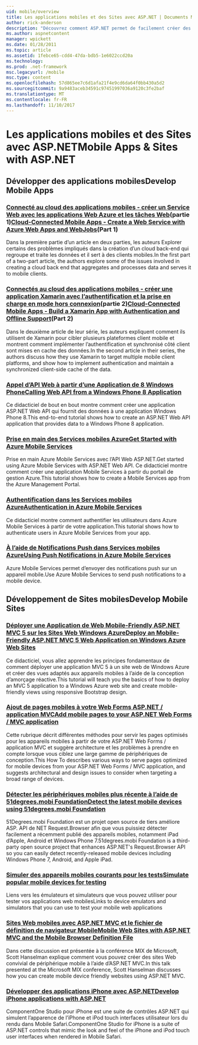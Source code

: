 ```yaml
---
uid: mobile/overview
title: Les applications mobiles et des Sites avec ASP.NET | Documents Microsoft
author: rick-anderson
description: "Découvrez comment ASP.NET permet de facilement créer des applications Web mobiles"
ms.author: aspnetcontent
manager: wpickett
ms.date: 01/28/2011
ms.topic: article
ms.assetid: 1febce65-cdd4-47da-bdb5-1e6022ccd20a
ms.technology: 
ms.prod: .net-framework
msc.legacyurl: /mobile
msc.type: content
ms.openlocfilehash: 57d865ee7c6d1afa21f4e9cd6da64f0bb430a5d2
ms.sourcegitcommit: 9a9483aceb34591c97451997036a9120c3fe2baf
ms.translationtype: MT
ms.contentlocale: fr-FR
ms.lasthandoff: 11/10/2017
---
```

<a name="mobile-apps--sites-with-aspnet"></a><span data-ttu-id="483d1-103">Les applications mobiles et des Sites avec ASP.NET</span><span class="sxs-lookup"><span data-stu-id="483d1-103">Mobile Apps & Sites with ASP.NET</span></span>
====================
## <a name="develop-mobile-apps"></a><span data-ttu-id="483d1-104">Développer des applications mobiles</span><span class="sxs-lookup"><span data-stu-id="483d1-104">Develop Mobile Apps</span></span>


### <a name="cloud-connected-mobile-apps---create-a-web-service-with-azure-web-apps-and-webjobshttpsmsdnmicrosoftcommagazinemt185572part-1"></a><span data-ttu-id="483d1-105">[Connecté au cloud des applications mobiles - créer un Service Web avec les applications Web Azure et les tâches Web](https://msdn.microsoft.com/magazine/mt185572)(partie 1)</span><span class="sxs-lookup"><span data-stu-id="483d1-105">[Cloud-Connected Mobile Apps - Create a Web Service with Azure Web Apps and WebJobs](https://msdn.microsoft.com/magazine/mt185572)(Part 1)</span></span>

<span data-ttu-id="483d1-106">Dans la première partie d’un article en deux parties, les auteurs Explorer certains des problèmes impliqués dans la création d’un cloud back-end qui regroupe et traite les données et il sert à des clients mobiles.</span><span class="sxs-lookup"><span data-stu-id="483d1-106">In the first part of a two-part article, the authors explore some of the issues involved in creating a cloud back end that aggregates and processes data and serves it to mobile clients.</span></span>


### <a name="cloud-connected-mobile-apps---build-a-xamarin-app-with-authentication-and-offline-supporthttpsmsdnmicrosoftcommagazinemt422581aspxpart-2"></a><span data-ttu-id="483d1-107">[Connectés au cloud des applications mobiles - créer une application Xamarin avec l’authentification et la prise en charge en mode hors connexion](https://msdn.microsoft.com/magazine/mt422581.aspx)(partie 2)</span><span class="sxs-lookup"><span data-stu-id="483d1-107">[Cloud-Connected Mobile Apps - Build a Xamarin App with Authentication and Offline Support](https://msdn.microsoft.com/magazine/mt422581.aspx)(Part 2)</span></span>

<span data-ttu-id="483d1-108">Dans le deuxième article de leur série, les auteurs expliquent comment ils utilisent de Xamarin pour cibler plusieurs plateformes client mobile et montrent comment implémenter l’authentification et synchronisé côté client sont mises en cache des données.</span><span class="sxs-lookup"><span data-stu-id="483d1-108">In the second article in their series, the authors discuss how they use Xamarin to target multiple mobile client platforms, and show how to implement authentication and maintain a synchronized client-side cache of the data.</span></span>


### <a name="calling-web-api-from-a-windows-phone-8-applicationweb-apioverviewmobile-clientscalling-web-api-from-a-windows-phone-8-applicationmd"></a>[<span data-ttu-id="483d1-109">Appel d’API Web à partir d’une Application de 8 Windows Phone</span><span class="sxs-lookup"><span data-stu-id="483d1-109">Calling Web API from a Windows Phone 8 Application</span></span>](../web-api/overview/mobile-clients/calling-web-api-from-a-windows-phone-8-application.md)

<span data-ttu-id="483d1-110">Ce didacticiel de bout en bout montre comment créer une application ASP.NET Web API qui fournit des données à une application Windows Phone 8.</span><span class="sxs-lookup"><span data-stu-id="483d1-110">This end-to-end tutorial shows how to create an ASP.NET Web API application that provides data to a Windows Phone 8 application.</span></span>


### <a name="get-started-with-azure-mobile-serviceshttpsazuremicrosoftcomen-usdocumentationarticlesmobile-services-dotnet-backend-windows-store-dotnet-get-startedwtmcidzumoaspnet"></a>[<span data-ttu-id="483d1-111">Prise en main des Services mobiles Azure</span><span class="sxs-lookup"><span data-stu-id="483d1-111">Get Started with Azure Mobile Services</span></span>](https://azure.microsoft.com/en-us/documentation/articles/mobile-services-dotnet-backend-windows-store-dotnet-get-started?WT.mc_id=zumo_aspnet)

<span data-ttu-id="483d1-112">Prise en main Azure Mobile Services avec l’API Web ASP.NET.</span><span class="sxs-lookup"><span data-stu-id="483d1-112">Get started using Azure Mobile Services with ASP.NET Web API.</span></span> <span data-ttu-id="483d1-113">Ce didacticiel montre comment créer une application Mobile Services à partir du portail de gestion Azure.</span><span class="sxs-lookup"><span data-stu-id="483d1-113">This tutorial shows how to create a Mobile Services app from the Azure Management Portal.</span></span>


### <a name="authentication-in-azure-mobile-serviceshttpsazuremicrosoftcomen-usdocumentationarticlesmobile-services-dotnet-backend-windows-store-dotnet-get-started-userswtmcidzumoaspnet"></a>[<span data-ttu-id="483d1-114">Authentification dans les Services mobiles Azure</span><span class="sxs-lookup"><span data-stu-id="483d1-114">Authentication in Azure Mobile Services</span></span>](https://azure.microsoft.com/en-us/documentation/articles/mobile-services-dotnet-backend-windows-store-dotnet-get-started-users/?WT.mc_id=zumo_aspnet)

<span data-ttu-id="483d1-115">Ce didacticiel montre comment authentifier les utilisateurs dans Azure Mobile Services à partir de votre application.</span><span class="sxs-lookup"><span data-stu-id="483d1-115">This tutorial shows how to authenticate users in Azure Mobile Services from your app.</span></span>


### <a name="using-push-notifications-in-azure-mobile-serviceshttpsazuremicrosoftcomen-usdocumentationarticlesmobile-services-dotnet-backend-windows-store-dotnet-get-started-pushwtmcidzumoaspnet"></a>[<span data-ttu-id="483d1-116">À l’aide de Notifications Push dans Services mobiles Azure</span><span class="sxs-lookup"><span data-stu-id="483d1-116">Using Push Notifications in Azure Mobile Services</span></span>](https://azure.microsoft.com/en-us/documentation/articles/mobile-services-dotnet-backend-windows-store-dotnet-get-started-push/?WT.mc_id=zumo_aspnet)

<span data-ttu-id="483d1-117">Azure Mobile Services permet d’envoyer des notifications push sur un appareil mobile.</span><span class="sxs-lookup"><span data-stu-id="483d1-117">Use Azure Mobile Services to send push notifications to a mobile device.</span></span>


## <a name="develop-mobile-sites"></a><span data-ttu-id="483d1-118">Développement de Sites mobiles</span><span class="sxs-lookup"><span data-stu-id="483d1-118">Develop Mobile Sites</span></span>


### <a name="deploy-an-mobile-friendly-aspnet-mvc-5-web-application-on-windows-azure-web-siteshttpsdocsmicrosoftcomazureapp-service-webweb-sites-dotnet-deploy-aspnet-mvc-mobile-app"></a>[<span data-ttu-id="483d1-119">Déployer une Application de Web Mobile-Friendly ASP.NET MVC 5 sur les Sites Web Windows Azure</span><span class="sxs-lookup"><span data-stu-id="483d1-119">Deploy an Mobile-Friendly ASP.NET MVC 5 Web Application on Windows Azure Web Sites</span></span>](https://docs.microsoft.com/azure/app-service-web/web-sites-dotnet-deploy-aspnet-mvc-mobile-app)

<span data-ttu-id="483d1-120">Ce didacticiel, vous allez apprendre les principes fondamentaux de comment déployer une application MVC 5 à un site web de Windows Azure et créer des vues adaptés aux appareils mobiles à l’aide de la conception d’amorçage réactive.</span><span class="sxs-lookup"><span data-stu-id="483d1-120">This tutorial will teach you the basics of how to deploy an MVC 5 application to a Windows Azure web site and create mobile-friendly views using responsive Bootstrap design.</span></span>


### <a name="add-mobile-pages-to-your-aspnet-web-forms--mvc-applicationwhitepapersadd-mobile-pages-to-your-aspnet-web-forms-mvc-applicationmd"></a>[<span data-ttu-id="483d1-121">Ajout de pages mobiles à votre Web Forms ASP.NET / application MVC</span><span class="sxs-lookup"><span data-stu-id="483d1-121">Add mobile pages to your ASP.NET Web Forms / MVC application</span></span>](../whitepapers/add-mobile-pages-to-your-aspnet-web-forms-mvc-application.md)

<span data-ttu-id="483d1-122">Cette rubrique décrit différentes méthodes pour servir les pages optimisés pour les appareils mobiles à partir de votre ASP.NET Web Forms / application MVC et suggère architecture et les problèmes à prendre en compte lorsque vous ciblez une large gamme de périphériques de conception.</span><span class="sxs-lookup"><span data-stu-id="483d1-122">This How To describes various ways to serve pages optimized for mobile devices from your ASP.NET Web Forms / MVC application, and suggests architectural and design issues to consider when targeting a broad range of devices.</span></span>


### <a name="detect-the-latest-mobile-devices-using-51degreesmobi-foundationhttpsgithubcom51degreesdotnet-device-detection"></a>[<span data-ttu-id="483d1-123">Détecter les périphériques mobiles plus récente à l’aide de 51degrees.mobi Foundation</span><span class="sxs-lookup"><span data-stu-id="483d1-123">Detect the latest mobile devices using 51degrees.mobi Foundation</span></span>](https://github.com/51Degrees/dotNET-Device-Detection)

<span data-ttu-id="483d1-124">51Degrees.mobi Foundation est un projet open source de tiers améliore ASP. API de NET Request.Browser afin que vous puissiez détecter facilement a récemment publié des appareils mobiles, notamment iPad d’Apple, Android et Windows Phone 7.</span><span class="sxs-lookup"><span data-stu-id="483d1-124">51degrees.mobi Foundation is a third-party open source project that enhances ASP.NET's Request.Browser API so you can easily detect recently-released mobile devices including Windows Phone 7, Android, and Apple iPad.</span></span>


### <a name="simulate-popular-mobile-devices-for-testingdevice-simulatorsmd"></a>[<span data-ttu-id="483d1-125">Simuler des appareils mobiles courants pour les tests</span><span class="sxs-lookup"><span data-stu-id="483d1-125">Simulate popular mobile devices for testing</span></span>](device-simulators.md)

<span data-ttu-id="483d1-126">Liens vers les émulateurs et simulateurs que vous pouvez utiliser pour tester vos applications web mobiles</span><span class="sxs-lookup"><span data-stu-id="483d1-126">Links to device emulators and simulators that you can use to test your mobile web applications</span></span>


### <a name="mobile-web-sites-with-aspnet-mvc-and-the-mobile-browser-definition-filehttpwwwhanselmancomblogmixmobilewebsiteswithaspnetmvcandthemobilebrowserdefinitionfileaspx"></a>[<span data-ttu-id="483d1-127">Sites Web mobiles avec ASP.NET MVC et le fichier de définition de navigateur Mobile</span><span class="sxs-lookup"><span data-stu-id="483d1-127">Mobile Web Sites with ASP.NET MVC and the Mobile Browser Definition File</span></span>](http://www.hanselman.com/blog/MixMobileWebSitesWithASPNETMVCAndTheMobileBrowserDefinitionFile.aspx)

<span data-ttu-id="483d1-128">Dans cette discussion est présentée à la conférence MIX de Microsoft, Scott Hanselman explique comment vous pouvez créer des sites Web convivial de périphérique mobile à l’aide d’ASP.NET MVC.</span><span class="sxs-lookup"><span data-stu-id="483d1-128">In this talk presented at the Microsoft MIX conference, Scott Hanselman discusses how you can create mobile device friendly websites using ASP.NET MVC.</span></span>


### <a name="develop-iphone-applications-with-aspnethttplabscomponentonecomiphone"></a>[<span data-ttu-id="483d1-129">Développer des applications iPhone avec ASP.NET</span><span class="sxs-lookup"><span data-stu-id="483d1-129">Develop iPhone applications with ASP.NET</span></span>](http://labs.componentone.com/iPhone/)

<span data-ttu-id="483d1-130">ComponentOne Studio pour iPhone est une suite de contrôles ASP.NET qui simulent l’apparence de l’iPhone et iPod touch interfaces utilisateur lors du rendu dans Mobile Safari.</span><span class="sxs-lookup"><span data-stu-id="483d1-130">ComponentOne Studio for iPhone is a suite of ASP.NET controls that mimic the look and feel of the iPhone and iPod touch user interfaces when rendered in Mobile Safari.</span></span>

